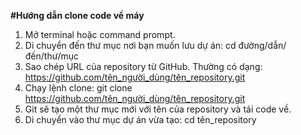 **#Hướng dẫn clone code về máy**
1. Mở terminal hoặc command prompt.
2. Di chuyển đến thư mục nơi bạn muốn lưu dự án:
      cd đường/dẫn/đến/thư/mục
4. Sao chép URL của repository từ GitHub. Thường có dạng:
      https://github.com/tên_người_dùng/tên_repository.git
5. Chạy lệnh clone:
      git clone https://github.com/tên_người_dùng/tên_repository.git
7. Git sẽ tạo một thư mục mới với tên của repository và tải code về.
8. Di chuyển vào thư mục dự án vừa tạo:
   cd tên_repository
